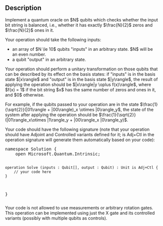 ## Description

<div><p>Implement a quantum oracle on $N$ qubits which checks whether the input bit string is balanced, i.e., whether it has exactly $\frac{N}{2}$ zeros and $\frac{N}{2}$ ones in it. </p><p>Your operation should take the following inputs:</p><ul> <li> an array of $N \le 10$ qubits "inputs" in an arbitrary state. $N$ will be an even number. </li><li> a qubit "output" in an arbitrary state. </li></ul><p>Your operation should perform a unitary transformation on those qubits that can be described by its effect on the basis states: if "inputs" is in the basis state $|x\rangle$ and "output" is in the basis state $|y\rangle$, the result of applying the operation should be $|x\rangle|y \oplus f(x)\rangle$, where $f(x) = 1$ if the bit string $x$ has the same number of zeros and ones in it, and $0$ otherwise.</p><p>For example, if the qubits passed to your operation are in the state $\frac{1}{\sqrt{2}}(|01\rangle + |00\rangle)_x \otimes |0\rangle_y$, the state of the system after applying the operation should be $\frac{1}{\sqrt{2}}(|01\rangle_x\otimes |1\rangle_y + |00\rangle_x |0\rangle_y)$.</p><p>Your code should have the following signature (note that your operation should have Adjoint and Controlled variants defined for it; <span class="tex-font-style-tt">is Adj+Ctl</span> in the operation signature will generate them automatically based on your code):</p><pre class="verbatim">namespace Solution {
    open Microsoft.Quantum.Intrinsic;

    operation Solve (inputs : Qubit[], output : Qubit) : Unit is Adj+Ctl {
        // your code here
    }
}</pre><p>Your code is not allowed to use measurements or arbitrary rotation gates. This operation can be implemented using just the X gate and its controlled variants (possibly with multiple qubits as controls).</p></div>
